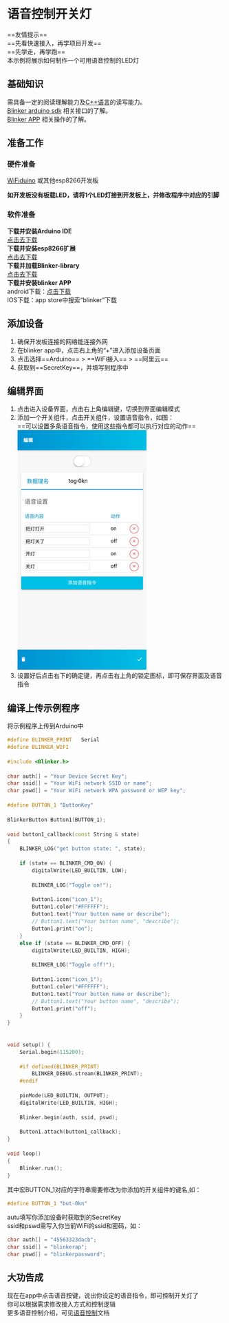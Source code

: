 # 语音控制开关灯  
==友情提示==  
==先看快速接入，再学项目开发==  
==先学走，再学跑==  
本示例将展示如何制作一个可用语音控制的LED灯  

## 基础知识
需具备一定的阅读理解能力及[C++语言](https://www.runoob.com/cplusplus/cpp-tutorial.html)的读写能力。  
[Blinker arduino sdk](?file=003-硬件开发/02-Arduino支持 "Arduino支持") 相关接口的了解。  
[Blinker APP](?file=005-APP使用/02-自定义布局 "自定义布局") 相关操作的了解。  

## 准备工作  
### 硬件准备  
[WiFiduino](https://s.click.taobao.com/0vofiRw) 或其他esp8266开发板   

**如开发板没有板载LED，请将1个LED灯接到开发板上，并修改程序中对应的引脚**  

### 软件准备  
**下载并安装Arduino IDE**  
[点击去下载](https://www.arduino.cn/thread-5838-1-1.html)  
**下载并安装esp8266扩展**  
[点击去下载](https://www.arduino.cn/thread-76029-1-1.html)  
**下载并加载Blinker-library**  
[点击去下载](https://github.com/blinker-iot/blinker-library)  
**下载并安装blinker APP**  
android下载：[点击下载](https://github.com/blinker-iot/app-release/releases)  
IOS下载：app store中搜索“blinker”下载  

## 添加设备  
1. 确保开发板连接的网络能连接外网  
2. 在blinker app中，点击右上角的“+”进入添加设备页面  
3. 点击选择==Arduino== > ==WiFi接入== > ==阿里云==  
4. 获取到==SecretKey==，并填写到程序中  

## 编辑界面  
1. 点击进入设备界面，点击右上角编辑键，切换到界面编辑模式  
2. 添加一个开关组件，点击开关组件，设置语音指令，如图：  
==可以设置多条语音指令，使用这些指令都可以执行对应的动作==  
![](assets/004/05-1527436400000.png)  
3. 设置好后点击右下的确定键，再点击右上角的锁定图标，即可保存界面及语音指令  

## 编译上传示例程序  
将示例程序上传到Arduino中 
```cpp
#define BLINKER_PRINT	Serial
#define BLINKER_WIFI

#include <Blinker.h>

char auth[] = "Your Device Secret Key";
char ssid[] = "Your WiFi network SSID or name";
char pswd[] = "Your WiFi network WPA password or WEP key";

#define BUTTON_1 "ButtonKey"

BlinkerButton Button1(BUTTON_1);

void button1_callback(const String & state)
{
    BLINKER_LOG("get button state: ", state);

    if (state == BLINKER_CMD_ON) {
        digitalWrite(LED_BUILTIN, LOW);

        BLINKER_LOG("Toggle on!");

        Button1.icon("icon_1");
        Button1.color("#FFFFFF");
        Button1.text("Your button name or describe");
        // Button1.text("Your button name", "describe");
        Button1.print("on");
    }
    else if (state == BLINKER_CMD_OFF) {
        digitalWrite(LED_BUILTIN, HIGH);

        BLINKER_LOG("Toggle off!");

        Button1.icon("icon_1");
        Button1.color("#FFFFFF");
        Button1.text("Your button name or describe");
        // Button1.text("Your button name", "describe");
        Button1.print("off");
    }
}


void setup() {
    Serial.begin(115200);

    #if defined(BLINKER_PRINT)
        BLINKER_DEBUG.stream(BLINKER_PRINT);
    #endif

    pinMode(LED_BUILTIN, OUTPUT);
    digitalWrite(LED_BUILTIN, HIGH);

    Blinker.begin(auth, ssid, pswd);

    Button1.attach(button1_callback);
}

void loop()
{
    Blinker.run();
}
``` 

其中宏BUTTON_1对应的字符串需要修改为你添加的开关组件的键名,如：  
```cpp
#define BUTTON_1 "but-0kn"
```
autu填写你添加设备时获取到的SecretKey  
ssid和pswd需写入你当前WiFi的ssid和密码，如：  
```cpp
char auth[] = "45563323dacb";
char ssid[] = "blinkerap";
char pswd[] = "blinkerpassword";
```

## 大功告成  
现在在app中点击语音按键，说出你设定的语音指令，即可控制开关灯了  
你可以根据需求修改接入方式和控制逻辑  
更多语音控制介绍，可见[语音控制](?file=005-App使用/04-语音控制 "语音控制")文档  